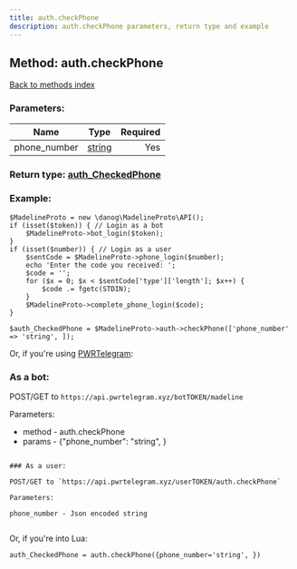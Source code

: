 ```yaml
---
title: auth.checkPhone
description: auth.checkPhone parameters, return type and example
---
```

## Method: auth.checkPhone  
[Back to methods index](index.md)


### Parameters:

| Name     |    Type       | Required |
|----------|:-------------:|---------:|
|phone\_number|[string](../types/string.md) | Yes|


### Return type: [auth\_CheckedPhone](../types/auth_CheckedPhone.md)

### Example:


```
$MadelineProto = new \danog\MadelineProto\API();
if (isset($token)) { // Login as a bot
    $MadelineProto->bot_login($token);
}
if (isset($number)) { // Login as a user
    $sentCode = $MadelineProto->phone_login($number);
    echo 'Enter the code you received: ';
    $code = '';
    for ($x = 0; $x < $sentCode['type']['length']; $x++) {
        $code .= fgetc(STDIN);
    }
    $MadelineProto->complete_phone_login($code);
}

$auth_CheckedPhone = $MadelineProto->auth->checkPhone(['phone_number' => 'string', ]);
```

Or, if you're using [PWRTelegram](https://pwrtelegram.xyz):

### As a bot:

POST/GET to `https://api.pwrtelegram.xyz/botTOKEN/madeline`

Parameters:

* method - auth.checkPhone
* params - {"phone_number": "string", }

```

### As a user:

POST/GET to `https://api.pwrtelegram.xyz/userTOKEN/auth.checkPhone`

Parameters:

phone_number - Json encoded string


```

Or, if you're into Lua:

```
auth_CheckedPhone = auth.checkPhone({phone_number='string', })
```

